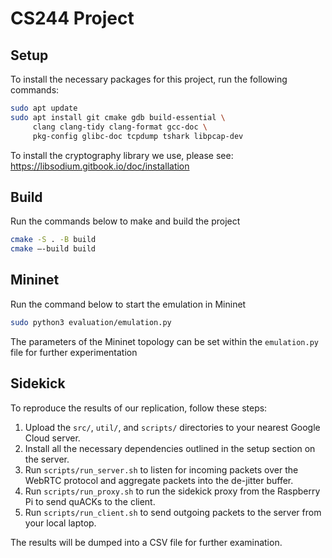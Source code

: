 # CS244 Project

## Setup

To install the necessary packages for this project, run the following commands:

```bash
sudo apt update
sudo apt install git cmake gdb build-essential \
     clang clang-tidy clang-format gcc-doc \
     pkg-config glibc-doc tcpdump tshark libpcap-dev
```

To install the cryptography library we use, please see: https://libsodium.gitbook.io/doc/installation

## Build
Run the commands below to make and build the project

```bash
cmake -S . -B build
cmake —-build build
```

## Mininet

Run the command below to start the emulation in Mininet

```bash
sudo python3 evaluation/emulation.py
```

The parameters of the Mininet topology can be set within the `emulation.py` file for further experimentation

## Sidekick

To reproduce the results of our replication, follow these steps:

1. Upload the `src/`, `util/`, and `scripts/` directories to your nearest Google Cloud server.
2. Install all the necessary dependencies outlined in the setup section on the server.
3. Run `scripts/run_server.sh` to listen for incoming packets over the WebRTC protocol and aggregate packets into the de-jitter buffer.
4. Run `scripts/run_proxy.sh` to run the sidekick proxy from the Raspberry Pi to send quACKs to the client.
5. Run `scripts/run_client.sh` to send outgoing packets to the server from your local laptop.

The results will be dumped into a CSV file for further examination.
